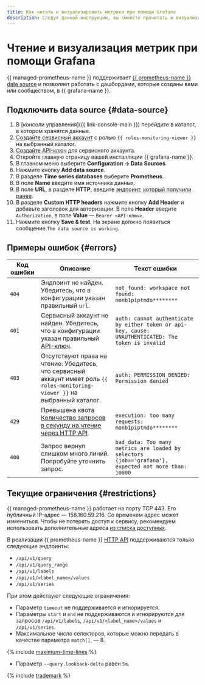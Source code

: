 ```yaml
---
title: Как читать и визуализировать метрики при помощи Grafana
description: Следуя данной инструкции, вы сможете прочитать и визуализировать метрики при помощи Grafana.
---
```


# Чтение и визуализация метрик при помощи Grafana

{{ managed-prometheus-name }} поддерживает [{{ prometheus-name }} data source](https://grafana.com/docs/grafana/latest/datasources/prometheus/) и позволяет работать с дашбордами, которые созданы вами или сообществом, в {{ grafana-name }}.

## Подключить data source {#data-source}

1. В [консоли управления]({{ link-console-main }}) перейдите в каталог, в котором хранятся данные.
1. [Создайте сервисный аккаунт](../../../../iam/operations/sa/create.md) с ролью `{{ roles-monitoring-viewer }}` на выбранный каталог.
1. [Создайте API-ключ](../../../../iam/operations/authentication/manage-api-keys.md#create-api-key) для сервисного аккаунта.
1. Откройте главную страницу вашей инсталляции {{ grafana-name }}.
1. В главном меню выберите **Configuration → Data Sources**.
1. Нажмите кнопку **Add data source**.
1. В разделе **Time series databases** выберите **Prometheus**.
1. В поле **Name** введите имя источника данных. 
1. В поле **URL**, в разделе **HTTP**, введите [эндпоинт, который получили ранее](../index.md#access).
1. В разделе **Custom HTTP headers** нажмите кнопку **Add Header** и добавьте заголовок для авторизации. В поле **Header** введите `Authorization`, в поле **Value** — `Bearer <API-ключ>`.
1. Нажмите кнопку **Save & test**. На экране должно появиться сообщение `The data source is working`.

## Примеры ошибок {#errors}

| Код ошибки | Описание | Текст ошибки |
|----|----|----|
| `404` | Эндпоинт не найден. Убедитесь, что в конфигурации указан правильный `url`. | ```not_found: workspace not found: monb1piptmdo********``` |
| `401` | Сервисный аккаунт не найден. Убедитесь, что в конфигурации указан правильный [API-ключ](../../../../iam/concepts/authorization/api-key.md). | ```auth: cannot authenticate by either token or api-key, cause: UNAUTHENTICATED: The token is invalid``` |
| `403` | Отсутствуют права на чтение. Убедитесь, что сервисный аккаунт имеет роль `{{ roles-monitoring-viewer }}` на выбранный каталог. | ```auth: PERMISSION_DENIED: Permission denied```|
| `429` | Превышена квота [Количество запросов в секунду на чтение через HTTP API](../index.md#limits). | ```execution: too many requests: monb1piptmdo********``` |
| `400` | Запрос вернул слишком много линий. Попробуйте уточнить запрос. | ```bad_data: Too many metrics are loaded by selectors {job=='grafana'}, expected not more than: 10000``` |

## Текущие ограничения {#restrictions}

{{ managed-prometheus-name }} работает на порту TCP 443. Его публичный IP-адрес — 158.160.59.216. Со временем адрес может измениться. Чтобы не потерять доступ к сервису, рекомендуем использовать дополнительные адреса [из списка доступных](../../../../overview/concepts/public-ips.md).

В реализации {{ prometheus-name }} [HTTP API](https://prometheus.io/docs/prometheus/latest/querying/api/) поддерживаются только следующие эндпоинты:

* `/api/v1/query`
* `/api/v1/query_range`
* `/api/v1/labels`
* `/api/v1/<label_name>/values`
* `/api/v1/series`

При этом действуют следующие ограничения:
* Параметр `timeout` не поддерживается и игнорируется.
* Параметры `start` и `end` не поддерживаются и игнорируются для запросов `/api/v1/labels`, `/api/v1/<label_name>/values` и `/api/v1/series`.
* Максимальное число селекторов, которые можно передать в качестве параметра `match[]`, — 8.

{% include [maximum-time-lines](../../../../_includes/monitoring/maximum-time-lines.md) %}

* Параметр `--query.lookback-delta` равен `5m`.

{% include [trademark](../../../../_includes/monitoring/trademark.md) %}
